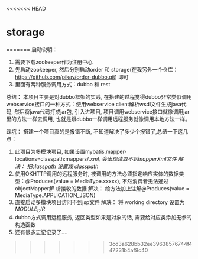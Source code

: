 <<<<<<< HEAD
# storage
=======
启动说明：
  1. 需要下载zookeeper作为注册中心
  2. 先启动zookeeper, 然后分别启动order 和 storage(在我另外一个仓库：https://github.com/pikav/order-dubbo.git) 即可
  3. 里面有两种服务调用方式：dubbo 和 rest 
  
总结：
  本项目主要是对dubbo框架的实践, 在搭建的过程觉得dubbo非常类似调用webservice接口的一种方式：使用webservice client解析wsdl文件生成java代码, 然后将java代码打成jar包, 引入进项目, 项目调用webservice接口就像调用jar里的方法一样去调用, 也就是跟dubbo一样调用远程服务就像调用本地方法一样。
  
踩坑：
  搭建一个项目真的是报错不断, 不知道解决了多少个报错了,总结一下这几点：
  1. 此项目为多模块项目, 如果设置mybatis.mapper-locations=classpath:mappers/*.xml, 会出现读取不到mapperXml文件
     解决： 把classpath 设置成 classpath*
  2. 使用OKHTTP调用的远程服务时, 被调用的方法必须指定响应实体的数据类型：@Produces(value = MediaType.xxxxx), 不然消费者无法通过objectMapper解      析接收的数据
     解决： 给方法加上注解@Produces(value = MediaType.APPLICATION_JSON)
  3. 直接启动多模块项目访问不到jsp文件
     解决： 将 working directory 设置为 $MODULE_DIR$
  4. dubbo方式调用远程服务, 返回类型如果是对象的话, 需要给对应类添加无参的构造函数
  5. 还有很多忘记记录了....

>>>>>>> 3cd3a628bb32ee39638576744f447231b4af9c40
